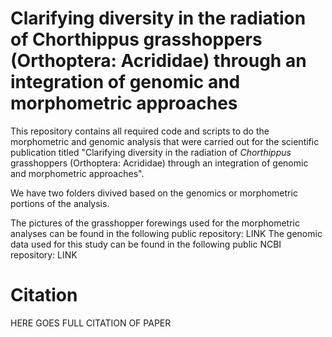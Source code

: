 # Clarifying diversity in the radiation of Chorthippus grasshoppers (Orthoptera: Acrididae) through an integration of genomic and morphometric approaches

This repository contains all required code and scripts to do the morphometric and genomic analysis that were carried out for the scientific publication titled "Clarifying diversity in the radiation of _Chorthippus_ grasshoppers (Orthoptera: Acrididae) through an integration of genomic and morphometric approaches". 

We have two folders divived based on the genomics or morphometric portions of the analysis. 

The pictures of the grasshopper forewings used for the morphometric analyses can be found in the following public repository: LINK
The genomic data used for this study can be found in the following public NCBI repository: LINK

# Citation
HERE GOES FULL CITATION OF PAPER
